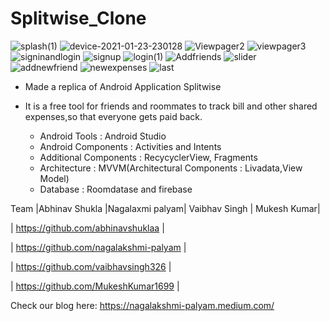 # Splitwise_Clone
![splash(1)](https://user-images.githubusercontent.com/68853216/105610289-fe8c7580-5dd4-11eb-9a0b-e66658e45002.png)
![device-2021-01-23-230128](https://user-images.githubusercontent.com/68853216/105609752-60e37700-5dd1-11eb-92b5-7bf0b08587d5.png)
![Viewpager2](https://user-images.githubusercontent.com/68853216/105609822-d8190b00-5dd1-11eb-8d7c-6aa9a0df0912.png)
![viewpager3](https://user-images.githubusercontent.com/68853216/105609870-24644b00-5dd2-11eb-92a1-22df0a593693.png)
![signinandlogin](https://user-images.githubusercontent.com/68853216/105610308-24b21580-5dd5-11eb-8732-5a8d4c822c37.png)
![signup](https://user-images.githubusercontent.com/68853216/105610330-41e6e400-5dd5-11eb-8592-d87824df168f.png)
![login(1)](https://user-images.githubusercontent.com/68853216/105610436-85d9e900-5dd5-11eb-8cef-9facf0aa4023.png)
![Addfriends](https://user-images.githubusercontent.com/68853216/105610462-aa35c580-5dd5-11eb-8c7d-89e27ba2e247.png)
![slider](https://user-images.githubusercontent.com/68853216/105610466-aefa7980-5dd5-11eb-9fdc-3d4619c1de26.png)
![addnewfriend](https://user-images.githubusercontent.com/68853216/105610528-039df480-5dd6-11eb-8f31-44f772940f99.png)
![newexpenses](https://user-images.githubusercontent.com/68853216/105610549-26300d80-5dd6-11eb-9d36-b95e74ae71a8.png)
![last](https://user-images.githubusercontent.com/68853216/105610556-2d571b80-5dd6-11eb-92cd-1c53f172521e.png)



* Made a replica of Android Application Splitwise

* It is a free tool for friends and roommates to track bill and other shared expenses,so that everyone gets paid back.

   
  *  Android Tools : Android Studio
  *  Android Components : Activities and Intents
  *  Additional Components : RecycyclerView, Fragments
  *  Architecture : MVVM(Architectural Components : Livadata,View Model)
  * Database : Roomdatase and firebase
 


Team
|Abhinav Shukla |Nagalaxmi palyam| Vaibhav Singh | Mukesh Kumar|

| https://github.com/abhinavshuklaa |

| https://github.com/nagalakshmi-palyam |

| https://github.com/vaibhavsingh326 |

| https://github.com/MukeshKumar1699 |



Check our blog here:
https://nagalakshmi-palyam.medium.com/
